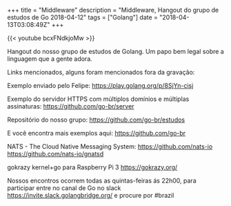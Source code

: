 +++
title = "Middleware"
description = "Middleware, Hangout do grupo de estudos de Go 2018-04-12"
tags = ["Golang"]
date = "2018-04-13T03:08:49Z"
+++

{{< youtube bcxFNdkjoMw >}}

Hangout do nosso grupo de estudos de Golang.
Um papo bem legal sobre a linguagem que a gente adora.

Links mencionados, alguns foram mencionados fora da gravação:

Exemplo enviado pelo Felipe:
https://play.golang.org/p/8SjYn-cisj

Exemplo do servidor HTTPS com múltiplos domínios e múltiplas assinaturas:
https://github.com/go-br/server

Repositório do nosso grupo:
https://github.com/go-br/estudos

E você encontra mais exemplos aqui:
https://github.com/go-br

NATS - The Cloud Native Messaging System:
https://github.com/nats-io
https://github.com/nats-io/gnatsd

gokrazy kernel+go para Raspberry Pi 3
https://gokrazy.org/

Nossos encontros ocorrem todas as quintas-feiras ás 22h00, para participar entre no canal de Go no slack https://invite.slack.golangbridge.org/ e procure por #brazil